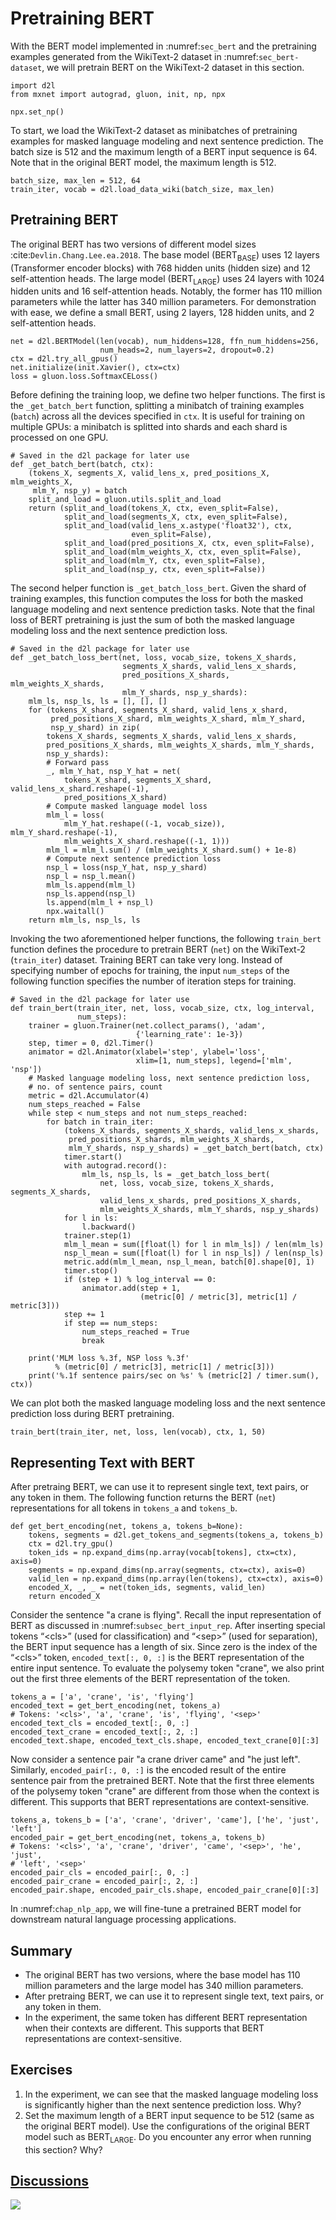 # Pretraining BERT

With the BERT model implemented in :numref:`sec_bert`
and the pretraining examples generated from the WikiText-2 dataset in :numref:`sec_bert-dataset`, we will pretrain BERT on the WikiText-2 dataset in this section.

```{.python .input  n=1}
import d2l
from mxnet import autograd, gluon, init, np, npx

npx.set_np()
```

To start, we load the WikiText-2 dataset as minibatches
of pretraining examples for masked language modeling and next sentence prediction.
The batch size is 512 and the maximum length of a BERT input sequence is 64.
Note that in the original BERT model, the maximum length is 512.

```{.python .input  n=12}
batch_size, max_len = 512, 64
train_iter, vocab = d2l.load_data_wiki(batch_size, max_len)
```

## Pretraining BERT

The original BERT has two versions of different model sizes :cite:`Devlin.Chang.Lee.ea.2018`.
The base model ($\text{BERT}_{\text{BASE}}$) uses 12 layers (Transformer encoder blocks)
with 768 hidden units (hidden size) and 12 self-attention heads.
The large model ($\text{BERT}_{\text{LARGE}}$) uses 24 layers
with 1024 hidden units and 16 self-attention heads.
Notably, the former has 110 million parameters while the latter has 340 million parameters.
For demonstration with ease,
we define a small BERT, using 2 layers, 128 hidden units, and 2 self-attention heads.

```{.python .input  n=14}
net = d2l.BERTModel(len(vocab), num_hiddens=128, ffn_num_hiddens=256,
                    num_heads=2, num_layers=2, dropout=0.2)
ctx = d2l.try_all_gpus()
net.initialize(init.Xavier(), ctx=ctx)
loss = gluon.loss.SoftmaxCELoss()
```

Before defining the training loop,
we define two helper functions.
The first is the `_get_batch_bert` function, splitting
a minibatch of training examples (`batch`) across all the devices specified in `ctx`.
It is useful for training on multiple GPUs:
a minibatch is splitted into shards and each shard is processed on one GPU.

```{.python .input  n=15}
# Saved in the d2l package for later use
def _get_batch_bert(batch, ctx):
    (tokens_X, segments_X, valid_lens_x, pred_positions_X, mlm_weights_X,
     mlm_Y, nsp_y) = batch
    split_and_load = gluon.utils.split_and_load
    return (split_and_load(tokens_X, ctx, even_split=False),
            split_and_load(segments_X, ctx, even_split=False),
            split_and_load(valid_lens_x.astype('float32'), ctx,
                           even_split=False),
            split_and_load(pred_positions_X, ctx, even_split=False),
            split_and_load(mlm_weights_X, ctx, even_split=False),
            split_and_load(mlm_Y, ctx, even_split=False),
            split_and_load(nsp_y, ctx, even_split=False))
```

The second helper function is `_get_batch_loss_bert`.
Given the shard of training examples,
this function computes the loss for both the masked language modeling and next sentence prediction tasks.
Note that the final loss of BERT pretraining
is just the sum of both the masked language modeling loss
and the next sentence prediction loss.

```{.python .input  n=16}
# Saved in the d2l package for later use
def _get_batch_loss_bert(net, loss, vocab_size, tokens_X_shards,
                         segments_X_shards, valid_lens_x_shards,
                         pred_positions_X_shards, mlm_weights_X_shards,
                         mlm_Y_shards, nsp_y_shards):
    mlm_ls, nsp_ls, ls = [], [], []
    for (tokens_X_shard, segments_X_shard, valid_lens_x_shard,
         pred_positions_X_shard, mlm_weights_X_shard, mlm_Y_shard,
         nsp_y_shard) in zip(
        tokens_X_shards, segments_X_shards, valid_lens_x_shards,
        pred_positions_X_shards, mlm_weights_X_shards, mlm_Y_shards,
        nsp_y_shards):
        # Forward pass
        _, mlm_Y_hat, nsp_Y_hat = net(
            tokens_X_shard, segments_X_shard, valid_lens_x_shard.reshape(-1),
            pred_positions_X_shard)
        # Compute masked language model loss
        mlm_l = loss(
            mlm_Y_hat.reshape((-1, vocab_size)), mlm_Y_shard.reshape(-1),
            mlm_weights_X_shard.reshape((-1, 1)))
        mlm_l = mlm_l.sum() / (mlm_weights_X_shard.sum() + 1e-8)
        # Compute next sentence prediction loss
        nsp_l = loss(nsp_Y_hat, nsp_y_shard)
        nsp_l = nsp_l.mean()
        mlm_ls.append(mlm_l)
        nsp_ls.append(nsp_l)
        ls.append(mlm_l + nsp_l)
        npx.waitall()
    return mlm_ls, nsp_ls, ls
```

Invoking the two aforementioned helper functions,
the following `train_bert` function
defines the procedure to pretrain BERT (`net`) on the WikiText-2 (`train_iter`) dataset.
Training BERT can take very long.
Instead of specifying number of epochs for training,
the input `num_steps` of the following function
specifies the number of iteration steps for training.

```{.python .input  n=17}
# Saved in the d2l package for later use
def train_bert(train_iter, net, loss, vocab_size, ctx, log_interval,
               num_steps):
    trainer = gluon.Trainer(net.collect_params(), 'adam',
                            {'learning_rate': 1e-3})
    step, timer = 0, d2l.Timer()
    animator = d2l.Animator(xlabel='step', ylabel='loss',
                            xlim=[1, num_steps], legend=['mlm', 'nsp'])
    # Masked language modeling loss, next sentence prediction loss,
    # no. of sentence pairs, count
    metric = d2l.Accumulator(4)
    num_steps_reached = False
    while step < num_steps and not num_steps_reached:
        for batch in train_iter:
            (tokens_X_shards, segments_X_shards, valid_lens_x_shards,
             pred_positions_X_shards, mlm_weights_X_shards,
             mlm_Y_shards, nsp_y_shards) = _get_batch_bert(batch, ctx)
            timer.start()
            with autograd.record():
                mlm_ls, nsp_ls, ls = _get_batch_loss_bert(
                    net, loss, vocab_size, tokens_X_shards, segments_X_shards,
                    valid_lens_x_shards, pred_positions_X_shards,
                    mlm_weights_X_shards, mlm_Y_shards, nsp_y_shards)
            for l in ls:
                l.backward()
            trainer.step(1)
            mlm_l_mean = sum([float(l) for l in mlm_ls]) / len(mlm_ls)
            nsp_l_mean = sum([float(l) for l in nsp_ls]) / len(nsp_ls)
            metric.add(mlm_l_mean, nsp_l_mean, batch[0].shape[0], 1)
            timer.stop()
            if (step + 1) % log_interval == 0:
                animator.add(step + 1,
                             (metric[0] / metric[3], metric[1] / metric[3]))
            step += 1
            if step == num_steps:
                num_steps_reached = True
                break

    print('MLM loss %.3f, NSP loss %.3f'
          % (metric[0] / metric[3], metric[1] / metric[3]))
    print('%.1f sentence pairs/sec on %s' % (metric[2] / timer.sum(), ctx))
```

We can plot both the masked language modeling loss and the next sentence prediction loss
during BERT pretraining.

```{.python .input  n=18}
train_bert(train_iter, net, loss, len(vocab), ctx, 1, 50)
```

## Representing Text with BERT

After pretraing BERT,
we can use it to represent single text, text pairs, or any token in them.
The following function returns the BERT (`net`) representations for all tokens
in `tokens_a` and `tokens_b`.

```{.python .input}
def get_bert_encoding(net, tokens_a, tokens_b=None):
    tokens, segments = d2l.get_tokens_and_segments(tokens_a, tokens_b)
    ctx = d2l.try_gpu()
    token_ids = np.expand_dims(np.array(vocab[tokens], ctx=ctx), axis=0)
    segments = np.expand_dims(np.array(segments, ctx=ctx), axis=0)
    valid_len = np.expand_dims(np.array(len(tokens), ctx=ctx), axis=0)
    encoded_X, _, _ = net(token_ids, segments, valid_len)
    return encoded_X
```

Consider the sentence "a crane is flying".
Recall the input representation of BERT as discussed in :numref:`subsec_bert_input_rep`.
After inserting special tokens “&lt;cls&gt;” (used for classification)
and “&lt;sep&gt;” (used for separation),
the BERT input sequence has a length of six.
Since zero is the index of the “&lt;cls&gt;” token,
`encoded_text[:, 0, :]` is the BERT representation of the entire input sentence.
To evaluate the polysemy token "crane",
we also print out the first three elements of the BERT representation of the token.

```{.python .input}
tokens_a = ['a', 'crane', 'is', 'flying']
encoded_text = get_bert_encoding(net, tokens_a)
# Tokens: '<cls>', 'a', 'crane', 'is', 'flying', '<sep>'
encoded_text_cls = encoded_text[:, 0, :]
encoded_text_crane = encoded_text[:, 2, :]
encoded_text.shape, encoded_text_cls.shape, encoded_text_crane[0][:3]
```

Now consider a sentence pair
"a crane driver came" and "he just left".
Similarly, `encoded_pair[:, 0, :]` is the encoded result of the entire sentence pair from the pretrained BERT.
Note that the first three elements of the polysemy token "crane" are different from those when the context is different.
This supports that BERT representations are context-sensitive.

```{.python .input}
tokens_a, tokens_b = ['a', 'crane', 'driver', 'came'], ['he', 'just', 'left']
encoded_pair = get_bert_encoding(net, tokens_a, tokens_b)
# Tokens: '<cls>', 'a', 'crane', 'driver', 'came', '<sep>', 'he', 'just',
# 'left', '<sep>'
encoded_pair_cls = encoded_pair[:, 0, :]
encoded_pair_crane = encoded_pair[:, 2, :]
encoded_pair.shape, encoded_pair_cls.shape, encoded_pair_crane[0][:3]
```

In :numref:`chap_nlp_app`, we will fine-tune a pretrained BERT model
for downstream natural language processing applications.


## Summary

* The original BERT has two versions, where the base model has 110 million parameters and the large model has 340 million parameters.
* After pretraing BERT, we can use it to represent single text, text pairs, or any token in them.
* In the experiment, the same token has different BERT representation when their contexts are different. This supports that BERT representations are context-sensitive.

## Exercises

1. In the experiment, we can see that the masked language modeling loss is significantly higher than the next sentence prediction loss. Why?
1. Set the maximum length of a BERT input sequence to be 512 (same as the original BERT model). Use the configurations of the original BERT model such as $\text{BERT}_{\text{LARGE}}$. Do you encounter any error when running this section? Why?


## [Discussions](https://discuss.mxnet.io/t/5869)

![](../img/qr_bert-pretraining.svg)
